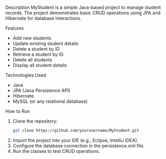 Description
MyStudent is a simple Java-based project to manage student records. The project demonstrates basic CRUD operations using JPA and Hibernate for database interactions.

Features
- Add new students
- Update existing student details
- Delete a student by ID
- Retrieve a student by ID
- Delete all students
- Display all student details

 Technologies Used
- Java
- JPA (Java Persistence API)
- Hibernate
- MySQL (or any relational database)

How to Run
1. Clone the repository:
   ```bash
   git clone https://github.com/yourusername/MyStudent.git 
2. Import the project into your IDE (e.g., Eclipse, IntelliJ IDEA).
3. Configure the database connection in the persistence.xml file.
4. Run the classes to test CRUD operations.
